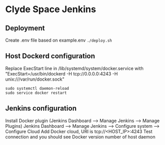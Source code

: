 # Clyde Space Jenkins

## Deployment
Create .env file based on example.env
`./deploy.sh`


## Host Dockerd configuration
Replace ExecStart line in /lib/systemd/system/docker.service with
"ExecStart=/usr/bin/dockerd -H tcp://0.0.0.0:4243 -H unix:///var/run/docker.sock"

```
sudo systemctl daemon-reload
sudo service docker restart
```


## Jenkins configuration
Install Docker plugin (Jenkins Dashboard –> Manage Jenkins –> Manage Plugins)
Jenkins Dashboard –> Manage Jenkins –> Configure system –> Configure Cloud
Add Docker cloud, URI is tcp://<HOST_IP>:4243
Test connection and you should see Docker version number of host daemon